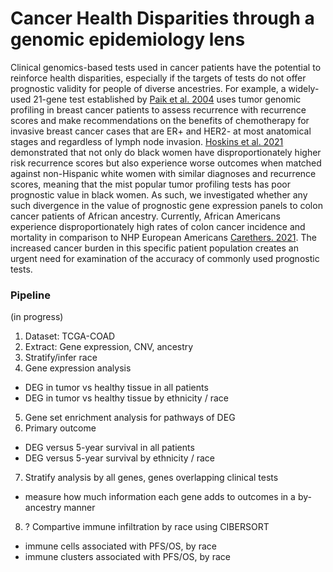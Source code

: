 # Cancer Health Disparities through a genomic epidemiology lens
Clinical genomics-based tests used in cancer patients have the potential to reinforce health disparities, especially if the targets of tests do not offer prognostic validity for people of diverse ancestries. For example, a widely-used 21-gene test established by [Paik et al. 2004](https://doi.org/10.1634/theoncologist.12-6-631) uses tumor genomic profiling in breast cancer patients to assess recurrence with recurrence scores and make recommendations on the benefits of chemotherapy for invasive breast cancer cases that are ER+ and HER2- at most anatomical stages and regardless of lymph node invasion. [Hoskins et al. 2021](https://doi.org/10.1001/jamaoncol.2020.7320) demonstrated that not only do black women have disproportionately higher risk recurrence scores but also experience worse outcomes when matched against non-Hispanic white women with similar diagnoses and recurrence scores, meaning that the mist popular tumor profiling tests has poor prognostic value in black women. As such, we investigated whether any such divergence in the value of prognostic gene expression panels to colon cancer patients of African ancestry. Currently, African Americans experience disproportionately high rates of colon cancer incidence and mortality in comparison to NHP European Americans [Carethers. 2021](https://doi.org/10.1016/bs.acr.2021.02.007). The increased cancer burden in this specific patient population creates an urgent need for examination of the accuracy of commonly used prognostic tests. 

### Pipeline
(in progress)

1. Dataset: TCGA-COAD
2. Extract: Gene expression, CNV, ancestry
3. Stratify/infer race
4. Gene expression analysis
  * DEG in tumor vs healthy tissue in all patients
  * DEG in tumor vs healthy tissue by ethnicity / race
5. Gene set enrichment analysis for pathways of DEG
6. Primary outcome
  * DEG versus 5-year survival in all patients
  * DEG versus 5-year survival by ethnicity / race
7. Stratify analysis by all genes, genes overlapping clinical tests
  * measure how much information each gene adds to outcomes in a by-ancestry manner
8. ? Compartive immune infiltration by race using CIBERSORT
  * immune cells associated with PFS/OS, by race
  * immune clusters associated with PFS/OS, by race
